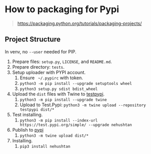 # How to packaging for Pypi

> https://packaging.python.org/tutorials/packaging-projects/

## Project Structure

In venv, no `--user` needed for PIP.

1. Prepare files: `setup.py`, `LICENSE`, and `README.md`.
2. Prepare directory: `tests`.
3. Setup uploader with PYPI account.
    1. Ensure ` ~/.pypirc` with token.
    2. `python3 -m pip install --upgrade setuptools wheel`
    3. `python3 setup.py sdist bdist_wheel`
4. Upload the `dist` files with Twine to [testpypi](https://test.pypi.org/project/nehushtan/).
    1. `python3 -m pip install --upgrade twine`
    2. Upload to Test.Pypi: `python3 -m twine upload --repository testpypi dist/*`
5. Test installing.
    1. `python3 -m pip install --index-url https://test.pypi.org/simple/ --upgrade nehushtan`
6. Publish to [pypi](https://pypi.org/project/nehushtan/)
    1. `python3 -m twine upload dist/*`
7. Installing.
    1. `pip3 install nehushtan`


